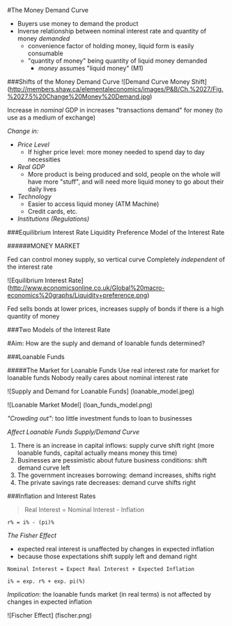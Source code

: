 #The Money Demand Curve

- Buyers use money to demand the product
- Inverse relationship between nominal interest rate and quantity of money *demanded*
  - convenience factor of holding money, liquid form is easily consumable
  - "quantity of money" being quantity of liquid money demanded
	- *money* assumes "liquid money" (M1)

###Shifts of the Money Demand Curve
![Demand Curve Money Shift] (http://members.shaw.ca/elementaleconomics/images/P&B/Ch.%2027/Fig.%2027.5%20Change%20Money%20Demand.jpg)

Increase in _*nominal*_ GDP in increases "transactions demand" for money (to use as a medium of exchange)

*Change in:*
- *Price Level*
  - If higher price level: more money needed to spend day to day necessities
- *Real GDP*
  - More product is being produced and sold, people on the whole will have more "stuff", and will need more liquid money to go about their daily lives
- *Technology*
  - Easier to access liquid money (ATM Machine)
  - Credit cards, etc.
- *Institutions (Regulations)*

###Equilibrium Interest Rate
Liquidity Preference Model of the Interest Rate

######MONEY MARKET

Fed can control money supply, so vertical curve
Completely *independent* of the interest rate

![Equilibrium Interest Rate] (http://www.economicsonline.co.uk/Global%20macro-economics%20graphs/Liquidity+preference.png)

Fed sells bonds at lower prices, increases supply of bonds if there is a high quantity of money

###Two Models of the Interest Rate

#Aim: How are the suply and demand of loanable funds determined?

###Loanable Funds

#####The Market for Loanable Funds
Use real interest rate for market for loanable funds
Nobody really cares about nominal interest rate

![Supply and Demand for Loanable Funds] (loanable_model.jpeg)

![Loanable Market Model] (loan_funds_model.png)

*"Crowding out"*: too little investment funds to loan to businesses

*Affect Loanable Funds Supply/Demand Curve*
 1. There is an increase in capital inflows: supply curve shift right (more loanable funds, capital actually means money this time)
 2. Businesses are pessimistic about future business conditions: shift demand curve left
 3. The government increases borrowing: demand increases, shifts right
 4. The private savings rate decreases: demand curve shifts right

###Inflation and Interest Rates
>Real Interest = Nominal Interest - Inflation

`r% = i% - (pi)%`

*The Fisher Effect*
- expected real interest is unaffected by changes in expected inflation
- because those expectations shift supply left and demand right

`Nominal Interest = Expect Real Interest + Expected Inflation`

`i% = exp. r% + exp. pi(%)`

_Implication_: the loanable funds market (in real terms) is not affected by changes in expected inflation

![Fischer Effect] (fischer.png)

